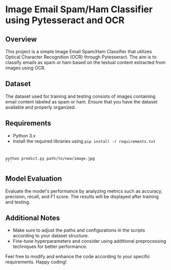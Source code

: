 # Image Email Spam/Ham Classifier using Pytesseract and OCR

## Overview

This project is a simple Image Email Spam/Ham Classifier that utilizes Optical Character Recognition (OCR) through Pytesseract. The aim is to classify emails as spam or ham based on the textual content extracted from images using OCR.

## Dataset

The dataset used for training and testing consists of images containing email content labeled as spam or ham. Ensure that you have the dataset available and properly organized.

## Requirements

- Python 3.x
- Install the required libraries using `pip install -r requirements.txt`

#
    python predict.py path/to/new/image.jpg
    ```

## Model Evaluation

Evaluate the model's performance by analyzing metrics such as accuracy, precision, recall, and F1 score. The results will be displayed after training and testing.

## Additional Notes

- Make sure to adjust the paths and configurations in the scripts according to your dataset structure.
- Fine-tune hyperparameters and consider using additional preprocessing techniques for better performance.

Feel free to modify and enhance the code according to your specific requirements. Happy coding!
